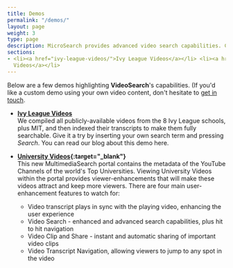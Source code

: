 ```yaml
---
title: Demos
permalink: "/demos/"
layout: page
weight: 3
type: page
description: MicroSearch provides advanced video search capabilities. Check out some live demos and contact us to get your own demo today!
sections:
- <li><a href="ivy-league-videos/">Ivy League Videos</a></li> <li><a href="university-videos/">University
  Videos</a></li>
---
```


Below are a few demos highlighting <strong>VideoSearch</strong>'s capabilities. (If you'd like a custom demo using your own video content, don't hesitate to [get in touch](../contact/).

- **[Ivy League Videos](ivy-league-videos/)**  
We compiled all publicly-available videos from the 8 Ivy League schools, plus MIT, and then indexed their transcripts to make them fully searchable. Give it a try by inserting your own search term and pressing *Search*. You can read our blog about this demo here.

- **[University Videos](http://universityvideos.org/Home/){:target="_blank"}**  
This new MultimediaSearch portal contains the metadata of the YouTube Channels of the world's Top Universities. Viewing University Videos within the portal provides viewer-enhancements that will make these videos attract and keep more viewers. There are four main user-enhancement features to watch for:  
  - Video transcript plays in sync with the playing video, enhancing the user experience
  - Video Search - enhanced and advanced search capabilities, plus hit to hit navigation
  - Video Clip and Share - instant and automatic sharing of important video clips
  - Video Transcript Navigation, allowing viewers to jump to any spot in the video

